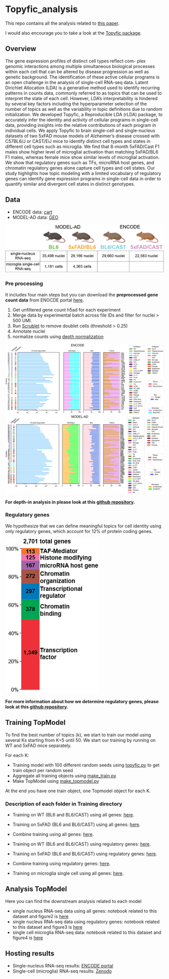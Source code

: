 # Topyfic_analysis

This repo contains all the analysis related to [this paper]().

I would also encourage you to take a look at the [Topyfic package](https://github.com/mortazavilab/Topyfic).

## Overview

The gene expression profiles of distinct cell types reflect com- plex genomic interactions among multiple simultaneous 
biological processes within each cell that can be altered by disease progression as well as genetic background. 
The identification of these active cellular programs is an open challenge in the analysis of single-cell RNA-seq data. 
Latent Dirichlet Allocation (LDA) is a generative method used to identify recurring patterns in counts data, 
commonly referred to as topics that can be used to interpret the state of each cell. However, LDA’s interpretability is 
hindered by several key factors including the hyperparameter selection of the number of topics as well as the 
variability in topic definitions due to random initialization. We developed Topyfic, a Reproducible LDA (rLDA) package, 
to accurately infer the identity and activity of cellular programs in single-cell data, providing insights into the 
relative contributions of each program in individual cells. We apply Topyfic to brain single-cell and single-nucleus 
datasets of two 5xFAD mouse models of Alzheimer’s disease crossed with C57BL6/J or CAST/EiJ mice to identify distinct 
cell types and states in different cell types such as microglia. We find that 8-month 5xFAD/Cast F1 males show higher 
level of microglial activation than matching 5xFAD/BL6 F1 males, whereas female mice show similar levels of microglial 
activation. We show that regulatory genes such as TFs, microRNA host genes, and chromatin regulatory genes alone 
capture cell types and cell states. Our study highlights how topic modeling with a limited vocabulary of regulatory 
genes can identify gene expression programs in single-cell data in order to quantify similar and divergent cell states 
in distinct genotypes.

## Data
- ENCODE data: [cart](https://www.encodeproject.org/carts/5fc81d98-5a0e-4426-a9c8-10fa536430ba/)
- MODEL-AD data: [GEO](https://www.ncbi.nlm.nih.gov/geo/query/acc.cgi?acc=GSE255965)

![input data](Figures/data.png)

### Pre processing
It includes four main steps but you can download the **preprocessed gene count data** from ENOCDE portal [here]().

1. Get unfiltered gene count h5ad for each experiment
2. Merge data by experimental batch across file IDs and filter for nuclei > 500 UMI.
3. Run [Scrublet](https://www.sciencedirect.com/science/article/pii/S2405471218304745) to remove doublet cells (threshold > 0.25)
4. Annotate nuclei
5. normalize counts using [depth normalization](https://www.biorxiv.org/content/10.1101/2022.05.06.490859v1)

![ENCODE](Figures/barplot_breakdown_ENCODE.png)
![Model-AD](Figures/barplot_breakdown_ModelAD.png)

**For depth-in analysis in please look at this [github repository](https://github.com/erebboah/enc4_mouse_paper).**


### Regulatory genes
We hypothesize that we can define meaningful topics for cell identity using only regulatory genes, which account for 12% of protein coding genes.

![regulatory genes](Figures/reg_gene.png)

**For more information about how we determine regulatory genes, please look at this [github repository](https://github.com/erebboah/enc4_mouse_paper).**

## Training TopModel
To find the best number of topics (k), we start to train our model using several Ks starting from K=5 until 50.
We start our training by running on WT and 5xFAD mice separately.

For each K:
- Training model with 100 different random seeds using [topyfic.py](Training/scripts/topyfic.py) to get train object per random seed
- Aggregate all training objects using [make_train.py](Training/scripts/make_train.py)
- Make TopModel using [make_topmodel.py](Training/scripts/make_topmodel.py)

At the end you have one train object, one Topmodel object for each K.


### Description of each folder in Training directory

- Training on WT (BL6 and BL6/CAST) using all genes: [here](Training/sn_allgenes_control_train_rep1).
- Training on 5xFAD (BL6 and BL6/CAST) using all genes: [here](Training/sn_allgenes_5xFAD_train_rep1).
- Combine training using all genes: [here](Training/sn_allgenes_5xFAD_control_combine).

- Training on WT (BL6 and BL6/CAST) using regulatory genes: [here](Training/sn_reggenes_control_train_rep1).
- Training on 5xFAD (BL6 and BL6/CAST) using regulatory genes: [here](Training/sn_reggenes_5xFAD_train_rep1).
- Combine training using regulatory genes: [here](Training/sn_reggenes_5xFAD_control_combine).

- Training on microglia single cell  using all genes: [here](Training/sc_microgllia).


## Analysis TopModel
Here you can find the downstream analysis related to each model

- single nucleus RNA-seq data using all genes: notebook related to this dataset and figure2 is [here](Analysis/sn_all_genes/analysing.ipynb)
- single nucleus RNA-seq data using regulatory genes: notebook related to this dataset and figure3 is [here](Analysis/sn_reg_genes/analysing.ipynb)
- single cell microglia RNA-seq data: notebook related to this dataset and figure4 is [here](Analysis/sc/analysing.ipynb)

## Hosting results

- Single-nucleus RNA-seq results: [ENCODE portal](https://www.encodeproject.org/)
- Single-cell (microglia) RNA-seq results: [Zenodo](https://zenodo.org/records/10724706?token=eyJhbGciOiJIUzUxMiJ9.eyJpZCI6IjhlMTA4ZWFiLWQ1MjgtNGQ4Yy1iYjE5LWU5ZWY0MzM4MDVmNyIsImRhdGEiOnt9LCJyYW5kb20iOiIwZjdhNzg4ZDExMzYxMTM5MzQwODk4NGYwOWRkYzRlOSJ9.2qzF6Y7gO_RUEtQQaW7isi02FcaoxdjT664NU-pMeJJdc2ViFhRTVBi485NlHYRKXGzmrSCdZO1n8LzL0RRspg)

